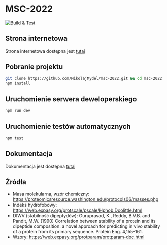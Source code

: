 # MSC-2022

![Build & Test](https://github.com/MikolajMydel/msc-2022/actions/workflows/node.js.yaml/badge.svg)

## Strona internetowa

Strona internetowa dostępna jest [tutaj](https://msc-2022.vercel.app/)

## Pobranie projektu

```bash
git clone https://github.com/MikolajMydel/msc-2022.git && cd msc-2022
npm install
```

## Uruchomienie serwera deweloperskiego

```bash
npm run dev
```

## Uruchomienie testów automatycznych

```bash
npm test
```

## Dokumentacja

Dokumentacja jest dostępna [tutaj](https://github.com/MikolajMydel/msc-2022/wiki)

## Źródła

- Masa molekularna, wzór chemiczny: https://proteomicsresource.washington.edu/protocols06/masses.php
- Indeks hydrofobowy: https://web.expasy.org/protscale/pscale/Hphob.Doolittle.html
- DIWV (stabilność dipeptydów): Guruprasad, K., Reddy, B.V.B. and Pandit, M.W. (1990) Correlation between stability of a protein and its dipeptide composition: a novel approach for predicting in vivo stability of a protein from its primary sequence. Protein Eng. 4,155-161.
- Wzory: https://web.expasy.org/protparam/protparam-doc.html
